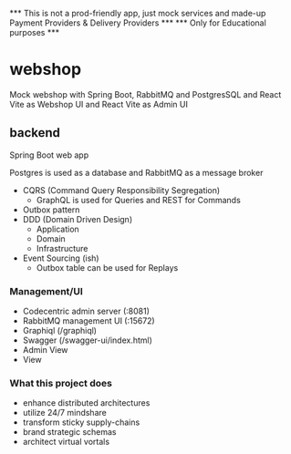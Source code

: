 *** This is not a prod-friendly app, just mock services and made-up Payment Providers & Delivery Providers  ***
*** Only for Educational purposes ***

# webshop

Mock webshop with Spring Boot, RabbitMQ and PostgresSQL and React Vite as Webshop UI and React Vite as Admin UI

## backend

Spring Boot web app

Postgres is used as a database and RabbitMQ as a message broker

- CQRS (Command Query Responsibility Segregation)
    - GraphQL is used for Queries and REST for Commands
- Outbox pattern
- DDD (Domain Driven Design)
  - Application
  - Domain
  - Infrastructure
- Event Sourcing (ish)
  - Outbox table can be used for Replays

### Management/UI

- Codecentric admin server (:8081)
- RabbitMQ management UI (:15672)
- Graphiql (/graphiql)
- Swagger (/swagger-ui/index.html)
- Admin View
- View

### What this project does

- enhance distributed architectures
- utilize 24/7 mindshare
- transform sticky supply-chains
- brand strategic schemas
- architect virtual vortals